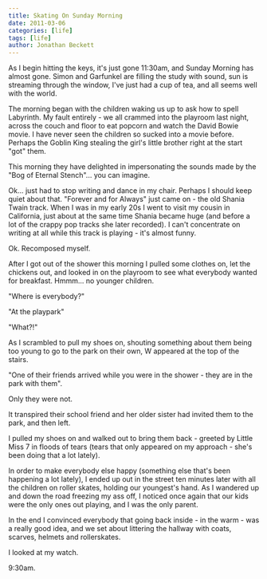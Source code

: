 ```yaml
---
title: Skating On Sunday Morning
date: 2011-03-06
categories: [life]
tags: [life]
author: Jonathan Beckett
---
```


As I begin hitting the keys, it's just gone 11:30am, and Sunday Morning has almost gone. Simon and Garfunkel are filling the study with sound, sun is streaming through the window, I've just had a cup of tea, and all seems well with the world.

The morning began with the children waking us up to ask how to spell Labyrinth. My fault entirely - we all crammed into the playroom last night, across the couch and floor to eat popcorn and watch the David Bowie movie. I have never seen the children so sucked into a movie before. Perhaps the Goblin King stealing the girl's little brother right at the start "got" them.

This morning they have delighted in impersonating the sounds made by the "Bog of Eternal Stench"... you can imagine.

Ok... just had to stop writing and dance in my chair. Perhaps I should keep quiet about that. "Forever and for Always" just came on - the old Shania Twain track. When I was in my early 20s I went to visit my cousin in California, just about at the same time Shania became huge (and before a lot of the crappy pop tracks she later recorded). I can't concentrate on writing at all while this track is playing - it's almost funny.

Ok. Recomposed myself.

After I got out of the shower this morning I pulled some clothes on, let the chickens out, and looked in on the playroom to see what everybody wanted for breakfast. Hmmm... no younger children.

"Where is everybody?"

"At the playpark"

"What?!"

As I scrambled to pull my shoes on, shouting something about them being too young to go to the park on their own, W appeared at the top of the stairs.

"One of their friends arrived while you were in the shower - they are in the park with them".

Only they were not.

It transpired their school friend and her older sister had invited them to the park, and then left.

I pulled my shoes on and walked out to bring them back - greeted by Little Miss 7 in floods of tears (tears that only appeared on my approach - she's been doing that a lot lately).

In order to make everybody else happy (something else that's been happening a lot lately), I ended up out in the street ten minutes later with all the children on roller skates, holding our youngest's hand. As I wandered up and down the road freezing my ass off, I noticed once again that our kids were the only ones out playing, and I was the only parent.

In the end I convinced everybody that going back inside - in the warm - was a really good idea, and we set about littering the hallway with coats, scarves, helmets and rollerskates.

I looked at my watch.

9:30am.